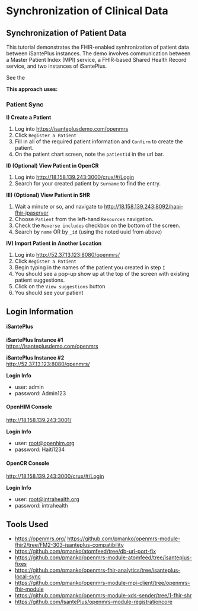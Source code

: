 # Synchronization of Clinical Data 

## Synchronization of Patient Data
This tutorial demonstrates the FHIR-enabled synhronization of patient data between iSantePlus instances. The demo involves communication between a Master Patient Index (MPI) service, a FHIR-based Shared Health Record service, and two instances of iSantePlus. 

See the 

**This approach uses:**

### Patient Sync

**I) Create a Patient**
1. Log into https://isanteplusdemo.com/openmrs
2. Click `Register a Patient`
3. Fill in all of the required patient information and `Confirm` to create the patient.
4. On the patient chart screen, note the `patientId` in the url bar. 

**II) (Optional) View Patient in OpenCR**
1. Log into http://18.158.139.243:3000/crux/#/Login
2. Search for your created patient by `Surname` to find the entry.

**III) (Optional) View Patient in SHR**
1. Wait a minute or so, and navigate to http://18.158.139.243:8092/hapi-fhir-jpaserver
2. Choose `Patient` from the left-hand `Resources` navigation.
3. Check the `Reverse includes` checkbox on the bottom of the screen.
4. Search by `name` OR by `_id` (using the noted uuid from above) 

**IV) Import Patient in Another Location**
1. Log into http://52.37.13.123:8080/openmrs/
2. Click `Register a Patient`
3. Begin typing in the names of the patient you created in step `I`
4. You should see a pop-up show up at the top of the screen with existing patient suggestions. 
5. Click on the `View suggestions` button
6. You should see your patient

## Login Information

#### iSantePlus

**iSantePlus Instance #1**  
https://isanteplusdemo.com/openmrs

**iSantePlus Instance #2**  
http://52.37.13.123:8080/openmrs/

**Login Info**
- user: admin
- password: Admin123

#### OpenHIM Console  
http://18.158.139.243:3001/

**Login Info**
- user: root@openhim.org
- password: Haiti1234

#### OpenCR Console
http://18.158.139.243:3000/crux/#/Login

**Login Info**
- user: root@intrahealth.org
- password: intrahealth

## Tools Used
- https://openmrs.org/
https://github.com/pmanko/openmrs-module-fhir2/tree/FM2-303-isanteplus-compatibility
- https://github.com/pmanko/atomfeed/tree/db-url-port-fix
- https://github.com/pmanko/openmrs-module-atomfeed/tree/isanteplus-fixes
- https://github.com/pmanko/openmrs-fhir-analytics/tree/isanteplus-local-sync
- https://github.com/pmanko/openmrs-module-mpi-client/tree/openmrs-fhir-module
- https://github.com/pmanko/openmrs-module-xds-sender/tree/1-fhir-shr
- https://github.com/IsantePlus/openmrs-module-registrationcore
